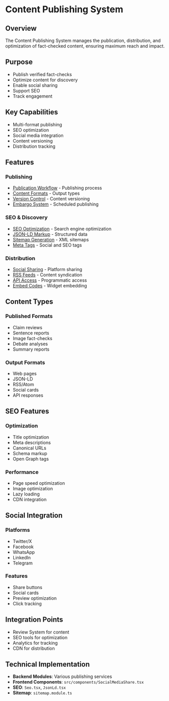 # Content Publishing System

## Overview
The Content Publishing System manages the publication, distribution, and optimization of fact-checked content, ensuring maximum reach and impact.

## Purpose
- Publish verified fact-checks
- Optimize content for discovery
- Enable social sharing
- Support SEO
- Track engagement

## Key Capabilities
- Multi-format publishing
- SEO optimization
- Social media integration
- Content versioning
- Distribution tracking

## Features

### Publishing
- [Publication Workflow](./features/publication-workflow.md) - Publishing process
- [Content Formats](./features/content-formats.md) - Output types
- [Version Control](./features/version-control.md) - Content versioning
- [Embargo System](./features/embargo-system.md) - Scheduled publishing

### SEO & Discovery
- [SEO Optimization](./features/seo-optimization.md) - Search engine optimization
- [JSON-LD Markup](./features/json-ld-markup.md) - Structured data
- [Sitemap Generation](./features/sitemap-generation.md) - XML sitemaps
- [Meta Tags](./features/meta-tags.md) - Social and SEO tags

### Distribution
- [Social Sharing](./features/social-sharing.md) - Platform sharing
- [RSS Feeds](./features/rss-feeds.md) - Content syndication
- [API Access](./features/api-access.md) - Programmatic access
- [Embed Codes](./features/embed-codes.md) - Widget embedding

## Content Types

### Published Formats
- Claim reviews
- Sentence reports
- Image fact-checks
- Debate analyses
- Summary reports

### Output Formats
- Web pages
- JSON-LD
- RSS/Atom
- Social cards
- API responses

## SEO Features

### Optimization
- Title optimization
- Meta descriptions
- Canonical URLs
- Schema markup
- Open Graph tags

### Performance
- Page speed optimization
- Image optimization
- Lazy loading
- CDN integration

## Social Integration

### Platforms
- Twitter/X
- Facebook
- WhatsApp
- LinkedIn
- Telegram

### Features
- Share buttons
- Social cards
- Preview optimization
- Click tracking

## Integration Points
- Review System for content
- SEO tools for optimization
- Analytics for tracking
- CDN for distribution

## Technical Implementation
- **Backend Modules**: Various publishing services
- **Frontend Components**: `src/components/SocialMediaShare.tsx`
- **SEO**: `Seo.tsx`, `JsonLd.tsx`
- **Sitemap**: `sitemap.module.ts`